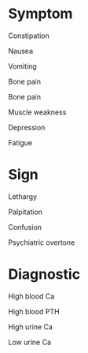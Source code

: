 # Symptom

Constipation

Nausea

Vomiting

Bone pain

Bone pain

Muscle weakness

Depression

Fatigue

# Sign

Lethargy

Palpitation

Confusion

Psychiatric overtone

# Diagnostic

High blood Ca

High blood PTH

High urine Ca

Low urine Ca
